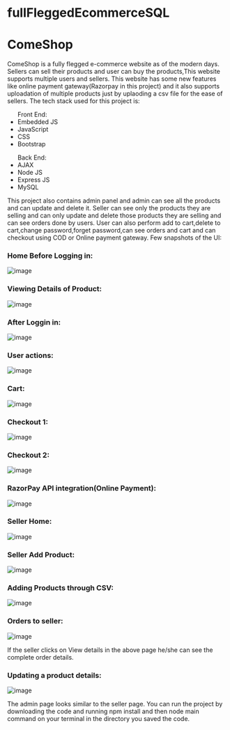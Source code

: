 # fullFleggedEcommerceSQL
<b><h1>ComeShop</h1></b>
ComeShop is a fully flegged e-commerce website as of the modern days.
Sellers can sell their products and user can buy the products,This website supports multiple users and sellers.
This website has some new features like online payment gateway(Razorpay in this project) and it also supports uploadation of multiple products just by uplaoding a csv file for the ease of sellers.
The tech stack used for this project is:
<ul>Front End:
  <li>Embedded JS</li>
  <li>JavaScript</li>
  <li>CSS</li>
  <li>Bootstrap</li>
</ul>
<ul>Back End:
  <li>AJAX</li>
  <li>Node JS</li>
  <li>Express JS</li>
  <li>MySQL</li>
 </ul>
  
This project also contains admin panel and admin can see all the products and can update and delete it.
Seller can see only the products they are selling and can only update and delete those products they are selling and can see orders done by users.
User can also perform add to cart,delete to cart,change password,forget password,can see orders and cart and can checkout using COD or Online payment gateway.
Few snapshots of the UI:

<h3>Home Before Logging in:</h3>

![image](https://user-images.githubusercontent.com/121314308/232250380-a53daafc-096b-4025-899f-97ced69f5652.png)

<h3>Viewing Details of Product:</h3>

![image](https://user-images.githubusercontent.com/121314308/232250441-a0afcbe8-c005-42a9-96bd-c7e4997f1897.png)

<h3>After Loggin in:</h3>

![image](https://user-images.githubusercontent.com/121314308/232250499-1c96fa60-fab4-45ae-9ce5-d8c870be1e48.png)

<h3>User actions:</h3>

![image](https://user-images.githubusercontent.com/121314308/232250524-7bb35609-e9c8-4cd7-8596-59dc0b9070d7.png)

<h3>Cart:</h3>

![image](https://user-images.githubusercontent.com/121314308/232250555-8e2883f4-3786-4cbb-8afb-f22310438ad0.png)

<h3>Checkout 1:</h3>

![image](https://user-images.githubusercontent.com/121314308/232250623-16047877-d480-4426-85e7-d6bd7bfb51f0.png)

<h3>Checkout 2:</h3>

![image](https://user-images.githubusercontent.com/121314308/232250640-ebf9736a-d430-4043-86b8-94cf41c931b0.png)

<h3>RazorPay API integration(Online Payment):</h3>

![image](https://user-images.githubusercontent.com/121314308/232250926-74ee51d8-0860-49e0-ad2a-c313999e3217.png)

<h3>Seller Home:</h3>

![image](https://user-images.githubusercontent.com/121314308/232250679-cb1817c2-d163-4350-9f58-09ad9c5dacfb.png)

<h3>Seller Add Product:</h3>

![image](https://user-images.githubusercontent.com/121314308/232250714-dd4c578c-b2d6-4942-96b2-3b3c99be230f.png)

<h3>Adding Products through CSV:</h3>

![image](https://user-images.githubusercontent.com/121314308/232250738-b80f32c3-d81a-455f-9b5e-33d4e72257da.png)

<h3>Orders to seller:</h3>

![image](https://user-images.githubusercontent.com/121314308/232250765-d9482647-215f-4a1f-ba8d-8657a3b0aaaa.png)

If the seller clicks on View details in the above page he/she can see the complete order details.

<h3>Updating a product details:</h3>

![image](https://user-images.githubusercontent.com/121314308/232250843-1ab21005-002d-46d5-a409-995323636dd4.png)


The admin page looks similar to the seller page.
You can run the project by downloading the code and running npm install and then node main command on your terminal in the directory you saved the code.




